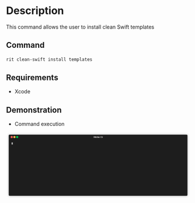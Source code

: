# Description

This command allows the user to install clean Swift templates

## Command

```bash
rit clean-swift install templates
```

## Requirements

- Xcode

## Demonstration

- Command execution

![gif](https://github.com/ZupIT/ritchie-formulas/raw/master/clean-swift/install/templates/docs/clean-swift-install.gif)
